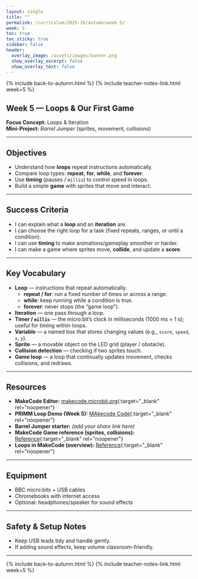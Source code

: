 ```yaml
---
layout: single
title: ""
permalink: /curriculum/2025-26/autumn/week-5/
week: 5
toc: true
toc_sticky: true
sidebar: false
header:
  overlay_image: /assets/images/banner.png
  show_overlay_excerpt: false
  show_overlay_text: false
---
```


{% include back-to-autumn.html %}
{% include teacher-notes-link.html week=5 %}

## Week 5 — Loops & Our First Game

**Focus Concept:** Loops & Iteration  
**Mini-Project:** *Barrel Jumper* (sprites, movement, collisions)

---

## Objectives
- Understand how **loops** repeat instructions automatically.
- Compare loop types: **repeat**, **for**, **while**, and **forever**.
- Use **timing** (pauses / `millis`) to control speed in loops.
- Build a simple **game** with sprites that move and interact.

---

## Success Criteria
- I can explain what a **loop** and an **iteration** are.
- I can choose the right loop for a task (fixed repeats, ranges, or until a condition).
- I can use **timing** to make animations/gameplay smoother or harder.
- I can make a game where sprites move, **collide**, and update a **score**.

---

## Key Vocabulary
- **Loop** — instructions that repeat automatically.  
  - **repeat / for**: run a fixed number of times or across a range.  
  - **while**: keep running while a condition is true.  
  - **forever**: never stops (the “game loop”).
- **Iteration** — one pass through a loop.
- **Timer / `millis`** — the micro:bit’s clock in milliseconds (1000 ms = 1 s); useful for timing within loops.
- **Variable** — a named box that stores changing values (e.g., `score`, `speed`, `x`, `y`).
- **Sprite** — a movable object on the LED grid (player / obstacle).
- **Collision detection** — checking if two sprites touch.
- **Game loop** — a loop that continually updates movement, checks collisions, and redraws.

---

## Resources
- **MakeCode Editor:** [makecode.microbit.org](https://makecode.microbit.org){:target="_blank" rel="noopener"}
- **PRIMM Loop Demo (Week 5):** [MAkecode Code](https://makecode.microbit.org/S62181-98265-95104-79112){:target="_blank" rel="noopener"}  
- **Barrel Jumper starter:** *(add your share link here)*  
- **MakeCode Game reference (sprites, collisions):** [Reference](https://makecode.microbit.org/reference/game){:target="_blank" rel="noopener"}
- **Loops in MakeCode (overview):** [Reference](https://makecode.microbit.org/reference/loops){:target="_blank" rel="noopener"}

---

## Equipment
- BBC micro:bits + USB cables  
- Chromebooks with internet access  
- Optional: headphones/speaker for sound effects

---

## Safety & Setup Notes
- Keep USB leads tidy and handle gently.
- If adding sound effects, keep volume classroom-friendly.

---

{% include back-to-autumn.html %}
{% include teacher-notes-link.html week=5 %}

